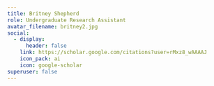 ```yaml
---
title: Britney Shepherd
role: Undergraduate Research Assistant
avatar_filename: britney2.jpg
social:
  - display:
      header: false
    link: https://scholar.google.com/citations?user=rMxz8_wAAAAJ
    icon_pack: ai
    icon: google-scholar
superuser: false
---
```

